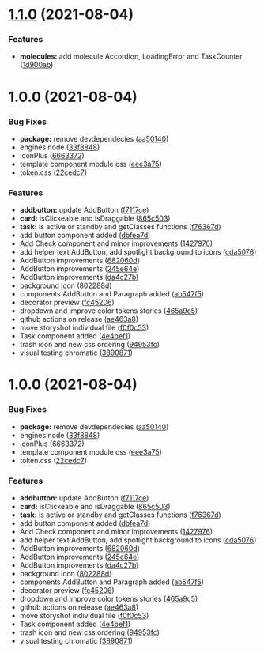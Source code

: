 # [1.1.0](https://github.com/areyesdev/components-app-productivity/compare/v1.0.0...v1.1.0) (2021-08-04)


### Features

* **molecules:** add molecule Accordion, LoadingError and TaskCounter ([1d900ab](https://github.com/areyesdev/components-app-productivity/commit/1d900abf88c90e11a2284dd14ba04ccef4efb758))

# 1.0.0 (2021-08-04)


### Bug Fixes

* **package:** remove devdependecies ([aa50140](https://github.com/areyesdev/components-app-productivity/commit/aa501408483ff6b64eaf7b48fe101fa38a3e31b3))
* engines node ([33f8848](https://github.com/areyesdev/components-app-productivity/commit/33f884852bb04f5c3d4cfc31c760230bfd1f087d))
* iconPlus ([6663372](https://github.com/areyesdev/components-app-productivity/commit/6663372a08c2fe90bfb49daa587d280ad00c46fc))
* template component module css ([eee3a75](https://github.com/areyesdev/components-app-productivity/commit/eee3a75ed0b02dc658ad04b25cd150914ab66ed7))
* token.css ([22cedc7](https://github.com/areyesdev/components-app-productivity/commit/22cedc7cb08d5de8e7c00d3c0c94ca2e11e88514))


### Features

* **addbutton:** update AddButton ([f7117ce](https://github.com/areyesdev/components-app-productivity/commit/f7117ce03cf1261ab6d83099bbb35631afd58f85))
* **card:** isClickeable and isDraggable ([865c503](https://github.com/areyesdev/components-app-productivity/commit/865c503cd9644b1a2a70b22042864fdd7558d3ed))
* **task:** is active or standby and getClasses functions ([f76367d](https://github.com/areyesdev/components-app-productivity/commit/f76367d94fa34c921dd7f81fbf53cc720a926bb8))
* add button component added ([dbfea7d](https://github.com/areyesdev/components-app-productivity/commit/dbfea7d416a5fb46e5f9c11722d8d4f65e7bd8ce))
* Add Check component and minor improvements ([1427976](https://github.com/areyesdev/components-app-productivity/commit/1427976aa0a584969cded8ed49a9e9c4df0ed0b0))
* add helper text AddButton, add spotlight background to icons ([cda5076](https://github.com/areyesdev/components-app-productivity/commit/cda50766327f666f4a0ac4321db9b759f1d67bea))
* AddButton improvements ([682060d](https://github.com/areyesdev/components-app-productivity/commit/682060d39506ad0073c3105e250217b7fdc2d25c))
* AddButton improvements ([245e64e](https://github.com/areyesdev/components-app-productivity/commit/245e64e6c6ed5dc6a2da0417c7da851b7dceda4b))
* AddButton improvements ([da4c27b](https://github.com/areyesdev/components-app-productivity/commit/da4c27b17eccfa48ce2b8181547f108fa7911f39))
* background icon ([802288d](https://github.com/areyesdev/components-app-productivity/commit/802288df18e3f1ebf2d5317f7254eb2fb6834e5d))
* components AddButton and Paragraph added ([ab547f5](https://github.com/areyesdev/components-app-productivity/commit/ab547f599e5e0e1b77a528201625b56902212f68))
* decorator preview ([fc45206](https://github.com/areyesdev/components-app-productivity/commit/fc45206285f213a03c759ca5cf63751d27edca73))
* dropdown and improve color tokens stories ([465a9c5](https://github.com/areyesdev/components-app-productivity/commit/465a9c57bbc4b75ec7f537fff6347fb7859404a4))
* github actions on release ([ae463a8](https://github.com/areyesdev/components-app-productivity/commit/ae463a8d3c88befcbf055c2e9877ba1b8162dd57))
* move storyshot individual file ([f0f0c53](https://github.com/areyesdev/components-app-productivity/commit/f0f0c531f6d8fce487aef209c30e6a4a2e384ac4))
* Task component added ([4e4bef1](https://github.com/areyesdev/components-app-productivity/commit/4e4bef159c20dcece0e4da0e7ff76a2b3fc694a0))
* trash icon and new css ordering ([94953fc](https://github.com/areyesdev/components-app-productivity/commit/94953fc3c0dfd69d12f66bd17b2da27ff6c9aa77))
* visual testing chromatic ([3890871](https://github.com/areyesdev/components-app-productivity/commit/3890871d45de9c45f9911b90c46699869ecb4e8f))

# 1.0.0 (2021-08-04)


### Bug Fixes

* **package:** remove devdependecies ([aa50140](https://github.com/areyesdev/components-app-productivity/commit/aa501408483ff6b64eaf7b48fe101fa38a3e31b3))
* engines node ([33f8848](https://github.com/areyesdev/components-app-productivity/commit/33f884852bb04f5c3d4cfc31c760230bfd1f087d))
* iconPlus ([6663372](https://github.com/areyesdev/components-app-productivity/commit/6663372a08c2fe90bfb49daa587d280ad00c46fc))
* template component module css ([eee3a75](https://github.com/areyesdev/components-app-productivity/commit/eee3a75ed0b02dc658ad04b25cd150914ab66ed7))
* token.css ([22cedc7](https://github.com/areyesdev/components-app-productivity/commit/22cedc7cb08d5de8e7c00d3c0c94ca2e11e88514))


### Features

* **addbutton:** update AddButton ([f7117ce](https://github.com/areyesdev/components-app-productivity/commit/f7117ce03cf1261ab6d83099bbb35631afd58f85))
* **card:** isClickeable and isDraggable ([865c503](https://github.com/areyesdev/components-app-productivity/commit/865c503cd9644b1a2a70b22042864fdd7558d3ed))
* **task:** is active or standby and getClasses functions ([f76367d](https://github.com/areyesdev/components-app-productivity/commit/f76367d94fa34c921dd7f81fbf53cc720a926bb8))
* add button component added ([dbfea7d](https://github.com/areyesdev/components-app-productivity/commit/dbfea7d416a5fb46e5f9c11722d8d4f65e7bd8ce))
* Add Check component and minor improvements ([1427976](https://github.com/areyesdev/components-app-productivity/commit/1427976aa0a584969cded8ed49a9e9c4df0ed0b0))
* add helper text AddButton, add spotlight background to icons ([cda5076](https://github.com/areyesdev/components-app-productivity/commit/cda50766327f666f4a0ac4321db9b759f1d67bea))
* AddButton improvements ([682060d](https://github.com/areyesdev/components-app-productivity/commit/682060d39506ad0073c3105e250217b7fdc2d25c))
* AddButton improvements ([245e64e](https://github.com/areyesdev/components-app-productivity/commit/245e64e6c6ed5dc6a2da0417c7da851b7dceda4b))
* AddButton improvements ([da4c27b](https://github.com/areyesdev/components-app-productivity/commit/da4c27b17eccfa48ce2b8181547f108fa7911f39))
* background icon ([802288d](https://github.com/areyesdev/components-app-productivity/commit/802288df18e3f1ebf2d5317f7254eb2fb6834e5d))
* components AddButton and Paragraph added ([ab547f5](https://github.com/areyesdev/components-app-productivity/commit/ab547f599e5e0e1b77a528201625b56902212f68))
* decorator preview ([fc45206](https://github.com/areyesdev/components-app-productivity/commit/fc45206285f213a03c759ca5cf63751d27edca73))
* dropdown and improve color tokens stories ([465a9c5](https://github.com/areyesdev/components-app-productivity/commit/465a9c57bbc4b75ec7f537fff6347fb7859404a4))
* github actions on release ([ae463a8](https://github.com/areyesdev/components-app-productivity/commit/ae463a8d3c88befcbf055c2e9877ba1b8162dd57))
* move storyshot individual file ([f0f0c53](https://github.com/areyesdev/components-app-productivity/commit/f0f0c531f6d8fce487aef209c30e6a4a2e384ac4))
* Task component added ([4e4bef1](https://github.com/areyesdev/components-app-productivity/commit/4e4bef159c20dcece0e4da0e7ff76a2b3fc694a0))
* trash icon and new css ordering ([94953fc](https://github.com/areyesdev/components-app-productivity/commit/94953fc3c0dfd69d12f66bd17b2da27ff6c9aa77))
* visual testing chromatic ([3890871](https://github.com/areyesdev/components-app-productivity/commit/3890871d45de9c45f9911b90c46699869ecb4e8f))
